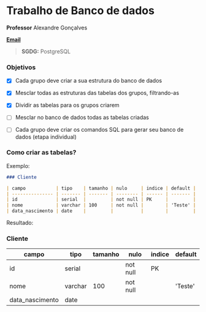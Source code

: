 # Trabalho de Banco de dados

**Professor** Alexandre Gonçalves

**[Email](mailto:gonc.alexandre@gmail.com)**

> **SGDG:** PostgreSQL

### Objetivos

- [x] Cada grupo deve criar a sua estrutura do banco de dados

- [x] Mesclar todas as estruturas das tabelas dos grupos, filtrando-as

- [x] Dividir as tabelas para os grupos criarem

- [ ] Mesclar no banco de dados todas as tabelas criadas

- [ ] Cada grupo deve criar os comandos SQL para gerar seu banco de dados (etapa individual)

### Como criar as tabelas?

Exemplo:

```markdown
### Cliente

| campo           | tipo    | tamanho | nulo     | indice | default |
| --------------- | ------- | ------- | -------- | ------ | ------- |
| id              | serial  |         | not null | PK     |         |
| nome            | varchar | 100     | not null |        | 'Teste' |
| data_nascimento | date    |         |          |        |         |
```

Resultado:

### Cliente

| campo           | tipo    | tamanho | nulo     | indice | default |
| --------------- | ------- | ------- | -------- | ------ | ------- |
| id              | serial  |         | not null | PK     |         |
| nome            | varchar | 100     | not null |        | 'Teste' |
| data_nascimento | date    |         |          |        |         |
